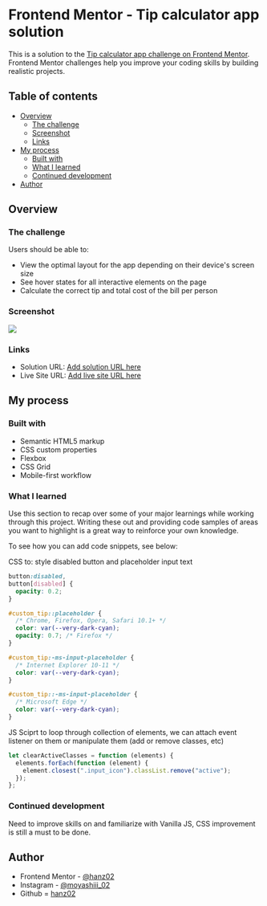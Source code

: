 # Frontend Mentor - Tip calculator app solution

This is a solution to the [Tip calculator app challenge on Frontend Mentor](https://www.frontendmentor.io/challenges/tip-calculator-app-ugJNGbJUX). Frontend Mentor challenges help you improve your coding skills by building realistic projects.

## Table of contents

- [Overview](#overview)
  - [The challenge](#the-challenge)
  - [Screenshot](#screenshot)
  - [Links](#links)
- [My process](#my-process)
  - [Built with](#built-with)
  - [What I learned](#what-i-learned)
  - [Continued development](#continued-development)
- [Author](#author)

## Overview

### The challenge

Users should be able to:

- View the optimal layout for the app depending on their device's screen size
- See hover states for all interactive elements on the page
- Calculate the correct tip and total cost of the bill per person

### Screenshot

![](screenshot.jpg)

### Links

- Solution URL: [Add solution URL here](https://your-solution-url.com)
- Live Site URL: [Add live site URL here](https://your-live-site-url.com)

## My process

### Built with

- Semantic HTML5 markup
- CSS custom properties
- Flexbox
- CSS Grid
- Mobile-first workflow

### What I learned

Use this section to recap over some of your major learnings while working through this project. Writing these out and providing code samples of areas you want to highlight is a great way to reinforce your own knowledge.

To see how you can add code snippets, see below:

CSS to: style disabled button and placeholder input text

```css
button:disabled,
button[disabled] {
  opacity: 0.2;
}

#custom_tip::placeholder {
  /* Chrome, Firefox, Opera, Safari 10.1+ */
  color: var(--very-dark-cyan);
  opacity: 0.7; /* Firefox */
}

#custom_tip:-ms-input-placeholder {
  /* Internet Explorer 10-11 */
  color: var(--very-dark-cyan);
}

#custom_tip::-ms-input-placeholder {
  /* Microsoft Edge */
  color: var(--very-dark-cyan);
}
```

JS Sciprt to loop through collection of elements, we can attach event listener on them or manipulate them (add or remove classes, etc)

```js
let clearActiveClasses = function (elements) {
  elements.forEach(function (element) {
    element.closest(".input_icon").classList.remove("active");
  });
};
```

### Continued development

Need to improve skills on and familiarize with Vanilla JS, CSS improvement is still a must to be done.

## Author

- Frontend Mentor - [@hanz02](https://www.frontendmentor.io/profile/hanz02)
- Instagram - [@moyashiii_02](https://www.instagram.com/moyashiii_02)
- Github = [hanz02](https://github.com/hanz02)
